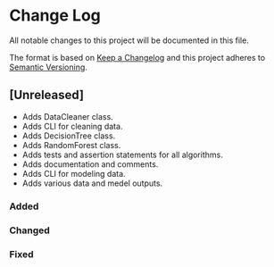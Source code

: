 # Change Log
All notable changes to this project will be documented in this file.
 
The format is based on [Keep a Changelog](http://keepachangelog.com/)
and this project adheres to [Semantic Versioning](http://semver.org/).
 
## [Unreleased]

- Adds DataCleaner class.
- Adds CLI for cleaning data.
- Adds DecisionTree class.
- Adds RandomForest class.
- Adds tests and assertion statements for all algorithms.
- Adds documentation and comments.
- Adds CLI for modeling data.
- Adds various data and medel outputs.

### Added
 
### Changed
 
### Fixed

